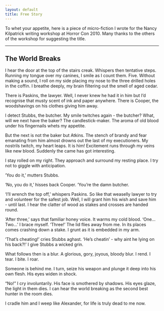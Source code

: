 ```yaml
---
layout: default
title: Free Story
---
```


To whet your appetite, here is a piece of micro-fiction I wrote for the Nancy Kilpatrick writing workshop at Horror Con 2010. Many thanks to the others of the workshop for suggesting the title.

---

## The World Breaks

I hear the door at the top of the stairs creak. Whispers then tentative steps. Running my tongue over my canines, I smile as I count them. Five. Without making a sound, I roll on my side placing my nose to the three drilled holes in the coffin. I breathe deeply, my brain filtering out the smell of aged cedar.

There is Paskins, the lawyer. Well, I never knew he had it in him but I’d recognise that musty scent of ink and paper anywhere. There is Cooper, the woodshavings on his clothes giving him away.

I detect Stubbs, the butcher. My smile twitches again - the butcher? What, will we next have the baker? The candlestick-maker. The aroma of old blood under his fingernails whets my appetite.

But the next is not the baker but Atkins. The stench of brandy and fear emanating from him almost drowns out the last of my executioners. My nostrils twitch, my heart leaps. It is him! Excitement runs through my veins like new blood. Suddenly the came has got interesting.

I stay rolled on my right. They approach and surround my resting place. I try not to giggle with anticipation.

‘You do it,’ mutters Stubbs.

‘No, you do it,’ hisses back Cooper. ‘You’re the damn butcher.

‘I’ll wrench the top off,’ whispers Paskins. So like that weaselly lawyer to try and volunteer for the safest job. Well, I will grant him his wish and save him - until last. I hear the clatter of wood as stakes and crosses are handed round.

‘After three,’ says that familiar honey voice. It warms my cold blood. ‘One... Two...’ I brace myself. ‘Three!’ The lid flies away from me. In its places comes crashing down a stake. I grunt as it is embedded in my arm.

‘That’s cheating!’ cries Stubbs aghast. ‘He’s cheatin’ - why aint he lying on his back?!’ I give Stubbs a wicked grin.

What follows then is a blur. A glorious, gory, joyous, bloody blur. I rend. I tear. I bite. I roar.

Someone is behind me. I turn, seize his weapon and plunge it deep into his own flesh. His eyes widen in shock.

“No!” I cry involuntarily. His face is smothered by shadows. His eyes glaze, the light in them dies. I can hear the world breaking as the second best hunter in the room dies.

I cradle him and I weep like Alexander, for life is truly dead to me now.
